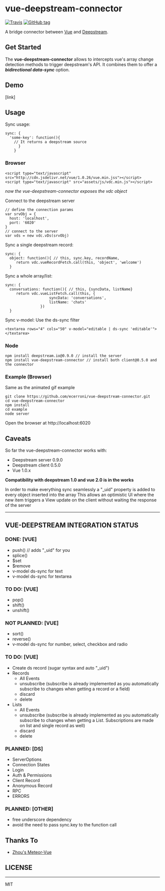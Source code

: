 # vue-deepstream-connector

[![Travis](https://img.shields.io/travis/ecerroni/vue-deepstream-connector.svg)](https://travis-ci.org/ecerroni/vue-deepstream-connector/builds)
[![GitHub tag](https://img.shields.io/github/tag/ecerroni/vue-deepstream-connector.svg)](https://github.com/ecerroni/vue-deepstream-connector/releases/tag/0.1.0)

A bridge connector between [Vue](http://vuejs.org) and [Deepstream](http://deepstream.io).

## Get Started
The __vue-deepstream-connector__ allows to intercepts vue's array change detection methods to trigger deepstream's API. It combines them to offer a ___bidirectional data-sync___ option.

## Demo
[link]

## Usage

Sync usage:

    sync: {
      'some-key': function(){
        // It returns a deepstream source
          }
        }



### Browser

    <script type="text/javascript" src="http://cdn.jsdelivr.net/vue/1.0.26/vue.min.jss"></script>
    <script type="text/javascript" src="assets/js/vdc.min.js"></script>


_now the vue-deepstream-connector exposes the vdc object_

Connect to the deepstream server

    // define the connection params
    var srvObj = {
      host: 'localhost',
      port: '6020'
    }
    // connect to the server
    var vds = new vdc.vDs(srvObj)


Sync a single deepstream record:

    sync: {
      object: function(){ // this, sync.key, recordName,
         return vdc.vueRecordFetch.call(this, 'object', 'welcome')
      }


Sync a whole array/list:

    sync: {
      conversations: function(){ // this, {syncData, listName}
         return vdc.vueListFetch.call(this, {
                        syncData: 'conversations',
                        listName: 'chats'
                    })
      }


Sync v-model:
Use the ds-sync filter

    <textarea rows="4" cols="50" v-model="editable | ds-sync 'editable'"></textarea>



### Node

    npm install deepstream.io@0.9.0 // install the server
    npm install vue-deepstream-connector // install both client@0.5.0 and the connector


### Example (Browser)

Same as the animated gif example

    git clone https://github.com/ecerroni/vue-deepstream-connector.git
    cd vue-deepstream-connector
    npm install
    cd example
    node server
    
Open the browser at http://localhost:6020

## Caveats

So far the vue-deepstream-connector works with:
- Deepstream server 0.9.0
- Deepstream client 0.5.0
- Vue 1.0.x

__Compatibility with deepstream 1.0 and vue 2.0 is in the works__

In order to make everything sync seamlessly a "_uid" property is added to every object inserted into the array
This allows an optimistic UI where the new item triggers a View update on the client without waiting the response of the server

-----

## VUE-DEEPSTREAM INTEGRATION STATUS

### DONE: [VUE]
- push() // adds "_uid" for you
- splice()
- $set 
- $remove
- v-model ds-sync for text
- v-model ds-sync for textarea

### TO DO: [VUE]
- pop()
- shift()
- unshift()

### NOT PLANNED: [VUE]
- sort()
- reverse()
- v-model ds-sync for number, select, checkbox and radio


### TO DO: [VUE]
- Create ds record (sugar syntax and auto "_uid")
- Records
    -	All Events
    -	unsubscribe (subscribe is already implemented as you automatically subscribe to changes when getting a record or a field)
    -	discard
    -	delete
- Lists
    -  	All Events
    -	unsubscribe (subscribe is already implemented as you automatically subscribe to changes when getting a List. Subscriptions are made on list and single record as well)
    -  	discard
    -	delete

### PLANNED: [DS]
-	ServerOptions
- 	Connection States
-	Login
-	Auth & Permissions
-	Client Record
-	Anonymous Record
-	RPC
-	ERRORS

### PLANNED: [OTHER]
- free underscore dependency
- avoid the need to pass sync.key to the function call


## Thanks To
- [Zhou's Meteor-Vue](https://github.com/zhouzhuojie/meteor-vue)

## LICENSE
---

MIT